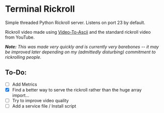 # Terminal Rickroll

Simple threaded Python Rickroll server. Listens on port 23 by default.

Rickroll video made using [Video-To-Ascii](https://github.com/joelibaceta/video-to-ascii) and the standard rickroll video from YouTube.

***Note:*** *This was made very quickly and is currently very barebones -- it may be improved later depending on my (admittedly disturbing) commitment to rickrolling people.*

## To-Do:
 - [ ] Add Metrics
 - [x] Find a better way to serve the rickroll rather than the huge array import...
 - [ ] Try to improve video quality
 - [ ] Add a service file / Install script
